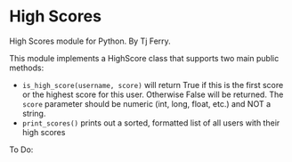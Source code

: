 High Scores
===========

High Scores module for Python.
By Tj Ferry.

This module implements a HighScore class that supports two main public methods:
+ `is_high_score(username, score)` will return True if this is the first score or the highest score for this user.  Otherwise False will be returned.  The `score` parameter should be numeric (int, long, float, etc.) and NOT a string.
+ `print_scores()` prints out a sorted, formatted list of all users with their high scores

To Do:
